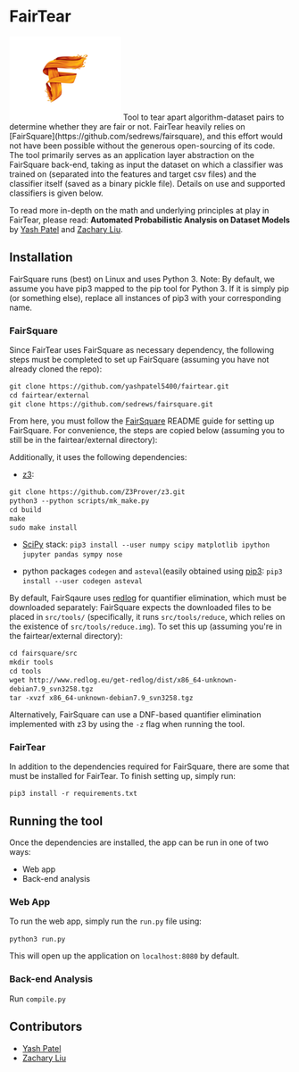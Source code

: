 # FairTear
<img src="fairtear/static/img/logo.png" alt="logo" width="200px"/>
Tool to tear apart algorithm-dataset pairs to determine whether they are fair or not. FairTear heavily relies on [FairSquare](https://github.com/sedrews/fairsquare), and this effort would not have been possible without the generous open-sourcing of its code. The tool primarily serves as an application layer abstraction on the FairSquare back-end, taking as input the dataset on which a classifier was trained on (separated into the features and target csv files) and the classifier itself (saved as a binary pickle file). Details on use and supported classifiers is given below.

To read more in-depth on the math and underlying principles at play in FairTear, please read: **Automated Probabilistic Analysis on Dataset Models** by
[Yash Patel](https://github.com/yashpatel5400) and
[Zachary Liu](https://github.com/zacharyliu).

## Installation

FairSquare runs (best) on Linux and uses Python 3. Note: By default, we assume you have pip3 mapped to the pip tool for Python 3. If it is simply pip (or something else), replace all instances of pip3 with your corresponding name.

### FairSquare
Since FairTear uses FairSquare as necessary dependency, the following steps must be completed to set up FairSquare (assuming you have not already cloned the repo):

```
git clone https://github.com/yashpatel5400/fairtear.git
cd fairtear/external
git clone https://github.com/sedrews/fairsquare.git
```

From here, you must follow the [FairSquare](https://github.com/sedrews/fairsquare) README guide for setting up FairSquare. For convenience, the steps are copied below (assuming you to still be in the fairtear/external directory):

Additionally, it uses the following dependencies:
- [z3](http://github.com/Z3Prover/z3):
```
git clone https://github.com/Z3Prover/z3.git
python3 --python scripts/mk_make.py
cd build
make
sudo make install
```

- [SciPy](http://scipy.org/) stack:
```pip3 install --user numpy scipy matplotlib ipython jupyter pandas sympy nose```

- python packages `codegen` and `asteval`(easily obtained using [pip3](http://pypi.python.org/pypi/pip3):
```pip3 install --user codegen asteval```

By default, FairSqaure uses [redlog](http://www.redlog.eu/get-redlog/) for quantifier elimination, which must be downloaded separately: FairSquare expects the downloaded files to be placed in `src/tools/` (specifically, it runs `src/tools/reduce`, which relies on the existence of `src/tools/reduce.img`). To set this up (assuming you're in the fairtear/external directory):

```
cd fairsquare/src
mkdir tools
cd tools
wget http://www.redlog.eu/get-redlog/dist/x86_64-unknown-debian7.9_svn3258.tgz
tar -xvzf x86_64-unknown-debian7.9_svn3258.tgz
```

Alternatively, FairSquare can use a DNF-based quantifier elimination implemented with z3 by using the `-z` flag when running the tool.

### FairTear
In addition to the dependencies required for FairSquare, there are some that must be installed for FairTear. To finish setting up, simply run:

```
pip3 install -r requirements.txt
```

## Running the tool

Once the dependencies are installed, the app can be run in one of two ways:
- Web app
- Back-end analysis

### Web App
To run the web app, simply run the `run.py` file using:

```python3 run.py```

This will open up the application on `localhost:8080` by default.

### Back-end Analysis

Run `compile.py`

## Contributors

* [Yash Patel](https://github.com/yashpatel5400)
* [Zachary Liu](https://github.com/zacharyliu)
